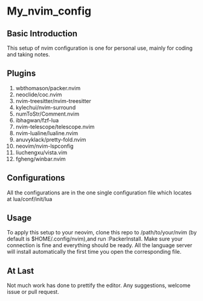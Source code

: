 # My_nvim_config

## Basic Introduction
This setup of nvim configuration is one for personal use, mainly for coding and taking notes.

## Plugins
1. wbthomason/packer.nvim
2. neoclide/coc.nvim
3. nvim-treesitter/nvim-treesitter
4. kylechui/nvim-surround
5. numToStr/Comment.nvim
6. ibhagwan/fzf-lua
7. nvim-telescope/telescope.nvim
8. nvim-lualine/lualine.nvim
9. anuvyklack/pretty-fold.nvim
10. neovim/nvim-lspconfig
11. liuchengxu/vista.vim
12. fgheng/winbar.nvim

## Configurations
All the configurations are in the one single configuration file which locates at lua/conf/init/lua

## Usage
To apply this setup to your neovim, clone this repo to /path/to/your/nvim (by default is $HOME/.config/nvim),and run :PackerInstall.
Make sure your connection is fine and everything should be ready.
All the language server will install automatically the first time you open the corresponding file.

## At Last
Not much work has done to prettify the editor.
Any suggestions, welcome issue or pull request.
